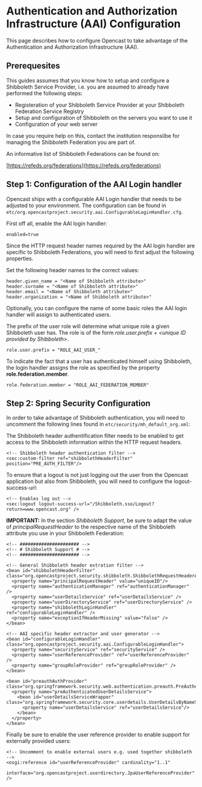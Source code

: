 Authentication and Authorization Infrastructure (AAI) Configuration
=============================================================

This page describes how to configure Opencast to take advantage of the Authentication and Authorization
Infrastructure (AAI).

Prerequesites
-------------

This guides assumes that you know how to setup and configure a Shibboleth Service Provider, i.e. you are assumed
to already have performed the following steps:

- Registeration of your Shibboleth Service Provider at your Shibboleth Federation Service Registry
- Setup and configuration of Shibboleth on the servers you want to use it
- Configuration of your web server

In case you require help on this, contact the institution responsilbe for managing the Shibboleth Federation you
are part of.

An informative list of Shibboleth Federations can be found on:

[https://refeds.org/federations](https://refeds.org/federations)

Step 1: Configuration of the AAI Login handler
-----------------------------------------------------

Opencast ships with a configurable AAI Login handler that needs to be adjusted to your environment.
The configuration can be found in `etc/org.opencastproject.security.aai.ConfigurableLoginHandler.cfg`.

First off all, enable the AAI login handler:

    enabled=true

Since the HTTP request header names required by the AAI login handler are specific to Shibboleth Federations,
you will need to first adjust the following properties.

Set the following header names to the correct values:

    header.given_name = "<Name of Shibboleth attribute>"
    header.surname = "<Name of Shibboleth attribute>"
    header.email = "<Name of Shibboleth attribute>"
    header.organization = "<Name of Shibboleth attribute>"

Optionally, you can configure the name of some basic roles the AAI login handler will assign to authenticated users.

The prefix of the user role will determine what unique role a given Shibboleth user has. The role is of the
form *role.user.prefix + <unique ID provided by Shibboleth\>*.

    role.user.prefix = "ROLE_AAI_USER_"

To indicate the fact that a user has authenticated himself using Shibboleth, the login handler assigns the
role as specified by the property **role.federation.member**.

    role.federation.member = "ROLE_AAI_FEDERATION_MEMBER"


Step 2: Spring Security Configuration
-------------------------------------

In order to take advantage of Shibboleth authentication, you will need to uncomment the following lines found
in `etc/security/mh_default_org.xml`:

The Shibboleth header authentification filter needs to be enabled to get access to the Shibboleth information
within the HTTP request headers.

    <!-- Shibboleth header authentication filter -->
    <sec:custom-filter ref="shibbolethHeaderFilter" position="PRE_AUTH_FILTER"/>

To ensure that a logout is not just logging out the user from the Opencast application but also from Shibboleth,
you will need to configure the logout-success-url:

    <!-- Enables log out -->
    <sec:logout logout-success-url="/Shibboleth.sso/Logout?return=www.opencast.org" />

**IMPORTANT:** In the section *Shibboleth Support*, be sure to adapt the value of *principalRequestHeader* to the
respective name of the Shibboleth attribute you use in your Shibboleth Federation:

    <!-- ###################### -->
    <!-- # Shibboleth Support # -->
    <!-- ###################### -->

    <!-- General Shibboleth header extration filter -->
    <bean id="shibbolethHeaderFilter" class="org.opencastproject.security.shibboleth.ShibbolethRequestHeaderAuthenticationFilter">
      <property name="principalRequestHeader" value="uniqueID"/>
      <property name="authenticationManager" ref="authenticationManager" />
      <property name="userDetailsService" ref="userDetailsService" />
      <property name="userDirectoryService" ref="userDirectoryService" />
      <property name="shibbolethLoginHandler" ref="configurableLoginHandler" />
      <property name="exceptionIfHeaderMissing" value="false" />
    </bean>

    <!-- AAI specific header extractor and user generator -->
    <bean id="configurableLoginHandler" class="org.opencastproject.security.aai.ConfigurableLoginHandler">
      <property name="securityService" ref="securityService" />
      <property name="userReferenceProvider" ref="userReferenceProvider" />
      <property name="groupRoleProvider" ref="groupRoleProvider" />
    </bean>

    <bean id="preauthAuthProvider" class="org.springframework.security.web.authentication.preauth.PreAuthenticatedAuthenticationProvider">
  	  <property name="preAuthenticatedUserDetailsService">
        <bean id="userDetailsServiceWrapper" class="org.springframework.security.core.userdetails.UserDetailsByNameServiceWrapper">
          <property name="userDetailsService" ref="userDetailsService"/>
        </bean>
      </property>
    </bean>

Finally be sure to enable the user reference provider to enable support for externally provided users:

    <!-- Uncomment to enable external users e.g. used together shibboleth -->
    <osgi:reference id="userReferenceProvider" cardinality="1..1"
                  interface="org.opencastproject.userdirectory.JpaUserReferenceProvider"  />


